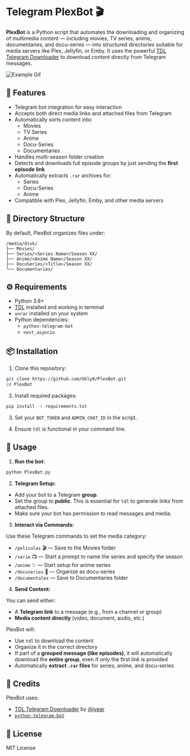 # Telegram PlexBot 🎬

**PlexBot** is a Python script that automates the downloading and organizing of multimedia content — including movies, TV series, anime, documentaries, and docu-series — into structured directories suitable for media servers like Plex, Jellyfin, or Emby. It uses the powerful [TDL Telegram Downloader](https://github.com/iyear/tdl-telegram) to download content directly from Telegram messages.

![Example Gif](https://github.com/Ukly0/PlexBot/blob/main/example.gif)

## 🧠 Features

- Telegram bot integration for easy interaction
- Accepts both direct media links and attached files from Telegram
- Automatically sorts content into:
  - Movies
  - TV Series
  - Anime
  - Docu-Series
  - Documentaries
- Handles multi-season folder creation
- Detects and downloads full episode groups by just sending the **first episode link**
- Automatically extracts `.rar` archives for:
  - Series
  - Docu-Series
  - Anime
- Compatible with Plex, Jellyfin, Emby, and other media servers

## 📁 Directory Structure

By default, PlexBot organizes files under:

```
/media/disk/
├── Movies/
├── Series/<Series Name>/Season XX/
├── Anime/<Anime Name>/Season XX/
├── DocuSeries/<Title>/Season XX/
└── Documentaries/
```

## ⚙️ Requirements

- Python 3.8+
- [TDL](https://github.com/iyear/tdl-telegram) installed and working in terminal
- `unrar` installed on your system
- Python dependencies:
  - `python-telegram-bot`
  - `nest_asyncio`

## 📦 Installation

1. Clone this repository:

```bash
git clone https://github.com/Ukly0/PlexBot.git
cd PlexBot
```

2. Install required packages:

```bash
pip install -r requirements.txt
```

3. Set your `BOT_TOKEN` and `ADMIN_CHAT_ID` in the script.

4. Ensure `tdl` is functional in your command line.

## 🚀 Usage

1. **Run the bot:**

```bash
python PlexBot.py
```

2. **Telegram Setup:**

- Add your bot to a Telegram **group**.
- Set the group to **public**. This is essential for `tdl` to generate links from attached files.
- Make sure your bot has permission to read messages and media.

3. **Interact via Commands:**

Use these Telegram commands to set the media category:

- `/peliculas` 🎬 — Save to the Movies folder
- `/serie` 📺 — Start a prompt to name the series and specify the season
- `/anime` ✨ — Start setup for anime series
- `/docuseries` 📼 — Organize as docu-series
- `/documentales` — Save to Documentaries folder

4. **Send Content:**

You can send either:

- A **Telegram link** to a message (e.g., from a channel or group)
- **Media content directly** (video, document, audio, etc.)

PlexBot will:

- Use `tdl` to download the content
- Organize it in the correct directory
- If part of a **grouped message (like episodes)**, it will automatically download the **entire group**, even if only the first link is provided
- Automatically **extract `.rar` files** for series, anime, and docu-series

## 🙌 Credits

PlexBot uses:

- [TDL Telegram Downloader](https://github.com/iyear/tdl-telegram) by [@iyear](https://github.com/iyear)
- [`python-telegram-bot`](https://github.com/python-telegram-bot/python-telegram-bot)

## 📄 License

MIT License
